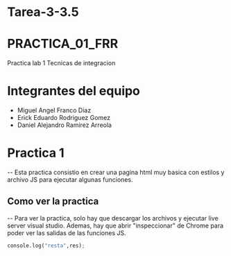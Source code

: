 # Tarea-3-3.5
# PRACTICA_01_FRR
Practica lab 1 Tecnicas de integracion

# Integrantes del equipo 
- Miguel Angel Franco Diaz 
- Erick Eduardo Rodriguez Gomez
- Daniel Alejandro Ramirez Arreola

# Practica 1
--
Esta practica consistio en crear una pagina html muy basica con estilos y archivo JS para ejecutar algunas funciones.

## Como ver la practica
--
Para ver la practica, solo hay que descargar los archivos y ejecutar live server visual studio. Ademas, hay que abrir "inspeccionar" de Chrome para poder ver las salidas de las funciones JS.

```python
console.log("resta",res);